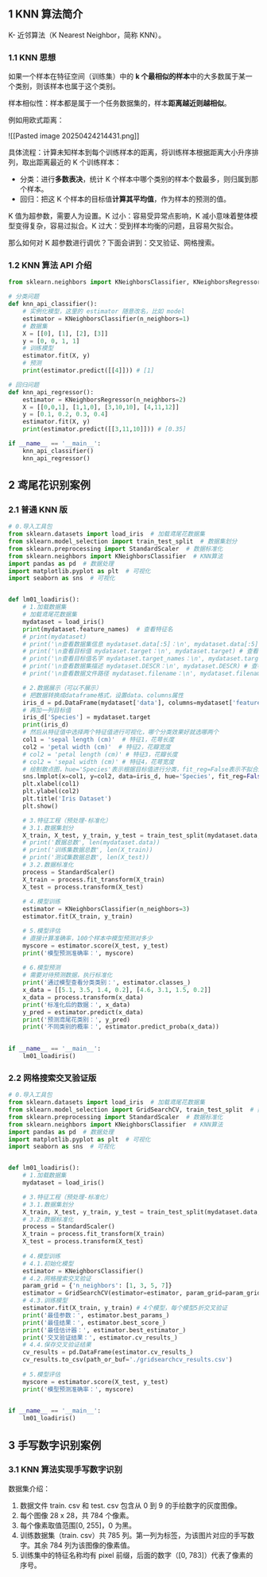 ## 1 KNN 算法简介

K- 近邻算法（K Nearest Neighbor，简称 KNN）。

### 1.1 KNN 思想

如果一个样本在特征空间（训练集）中的 **k 个最相似的样本**中的大多数属于某一个类别，则该样本也属于这个类别。

样本相似性：样本都是属于一个任务数据集的，样本**距离越近则越相似**。

例如用欧式距离：

![[Pasted image 20250424214431.png]]

具体流程：计算未知样本到每个训练样本的距离，将训练样本根据距离大小升序排列，取出距离最近的 K 个训练样本：

- 分类：进行**多数表决**，统计 K 个样本中哪个类别的样本个数最多，则归属到那个样本。
- 回归：把这 K 个样本的目标值**计算其平均值**，作为样本的预测的值。

K 值为超参数，需要人为设置。K 过小：容易受异常点影响，K 减小意味着整体模型变得复杂，容易过拟合。K 过大：受到样本均衡的问题，且容易欠拟合。

那么如何对 K 超参数进行调优？下面会讲到：交叉验证、网格搜索。

### 1.2 KNN 算法 API 介绍

```python
from sklearn.neighbors import KNeighborsClassifier, KNeighborsRegressor

# 分类问题
def knn_api_classifier():
    # 实例化模型，这里的 estimator 随意改名，比如 model
    estimator = KNeighborsClassifier(n_neighbors=1)
    # 数据集
    X = [[0], [1], [2], [3]]
    y = [0, 0, 1, 1]
    # 训练模型
    estimator.fit(X, y)
    # 预测
    print(estimator.predict([[4]])) # [1]

# 回归问题
def knn_api_regressor():
    estimator = KNeighborsRegressor(n_neighbors=2)
    X = [[0,0,1], [1,1,0], [3,10,10], [4,11,12]]
    y = [0.1, 0.2, 0.3, 0.4]
    estimator.fit(X, y)
    print(estimator.predict([[3,11,10]])) # [0.35]

if __name__ == '__main__':
    knn_api_classifier()
    knn_api_regressor()
```

## 2 鸢尾花识别案例

### 2.1 普通 KNN 版

```python
# 0.导入工具包
from sklearn.datasets import load_iris  # 加载鸢尾花数据集
from sklearn.model_selection import train_test_split  # 数据集划分
from sklearn.preprocessing import StandardScaler  # 数据标准化
from sklearn.neighbors import KNeighborsClassifier  # KNN算法
import pandas as pd  # 数据处理
import matplotlib.pyplot as plt  # 可视化
import seaborn as sns  # 可视化


def lm01_loadiris():
    # 1.加载数据集
    # 加载鸢尾花数据集
    mydataset = load_iris()
    print(mydataset.feature_names)  # 查看特征名
    # print(mydataset)
    # print('\n查看数据集信息 mydataset.data[:5]：\n', mydataset.data[:5]) # 查看数据集信息，查看前5行
    # print('\n查看目标值 mydataset.target：\n', mydataset.target) # 查看目标值
    # print('\n查看目标值名字 mydataset.target_names：\n', mydataset.target_names) # 查看目标值名字
    # print('\n查看数据集描述 mydataset.DESCR：\n', mydataset.DESCR) # 查看数据集描述
    # print('\n查看数据文件路径 mydataset.filename：\n', mydataset.filename) # 数据文件路径

    # 2.数据展示（可以不展示）
    # 把数据转换成dataframe格式，设置data、columns属性
    iris_d = pd.DataFrame(mydataset['data'], columns=mydataset['feature_names'])
    # 再加一列目标值
    iris_d['Species'] = mydataset.target
    print(iris_d)
    # 然后从特征值中选择两个特征值进行可视化，哪个分类效果好就选哪两个
    col1 = 'sepal length (cm)'  # 特征1，花萼长度
    col2 = 'petal width (cm)'  # 特征2，花瓣宽度
    # col2 = 'petal length (cm)' # 特征3，花瓣长度
    # col2 = 'sepal width (cm)' # 特征4，花萼宽度
    # 绘制散点图，hue='Species'表示根据目标值进行分类，fit_reg=False表示不拟合回归曲线
    sns.lmplot(x=col1, y=col2, data=iris_d, hue='Species', fit_reg=False)
    plt.xlabel(col1)
    plt.ylabel(col2)
    plt.title('Iris Dataset')
    plt.show()

    # 3.特征工程（预处理-标准化）
    # 3.1.数据集划分
    X_train, X_test, y_train, y_test = train_test_split(mydataset.data, mydataset.target, test_size=0.3, random_state=22)
    # print('数据总数', len(mydataset.data))
    # print('训练集数据总数', len(X_train))
    # print('测试集数据总数', len(X_test))
    # 3.2.数据标准化
    process = StandardScaler()
    X_train = process.fit_transform(X_train)
    X_test = process.transform(X_test)
    
    # 4.模型训练
    estimator = KNeighborsClassifier(n_neighbors=3)
    estimator.fit(X_train, y_train)

    # 5.模型评估
    # 直接计算准确率，100个样本中模型预测对多少
    myscore = estimator.score(X_test, y_test)
    print('模型预测准确率：', myscore)
    
    # 6.模型预测
    # 需要对待预测数据，执行标准化
    print('通过模型查看分类类别：', estimator.classes_)
    x_data = [[5.1, 3.5, 1.4, 0.2], [4.6, 3.1, 1.5, 0.2]]
    x_data = process.transform(x_data)
    print('标准化后的数据：', x_data)
    y_pred = estimator.predict(x_data)
    print('预测鸢尾花类别：', y_pred)
    print('不同类别的概率：', estimator.predict_proba(x_data))
    

if __name__ == '__main__':
    lm01_loadiris()
```

### 2.2 网格搜索交叉验证版

```python
# 0.导入工具包
from sklearn.datasets import load_iris  # 加载鸢尾花数据集
from sklearn.model_selection import GridSearchCV, train_test_split  # 数据集划分
from sklearn.preprocessing import StandardScaler  # 数据标准化
from sklearn.neighbors import KNeighborsClassifier  # KNN算法
import pandas as pd  # 数据处理
import matplotlib.pyplot as plt  # 可视化
import seaborn as sns  # 可视化


def lm01_loadiris():
    # 1.加载数据集
    mydataset = load_iris()

    # 3.特征工程（预处理-标准化）
    # 3.1.数据集划分
    X_train, X_test, y_train, y_test = train_test_split(mydataset.data, mydataset.target, test_size=0.2, random_state=22)
    # 3.2.数据标准化
    process = StandardScaler()
    X_train = process.fit_transform(X_train)
    X_test = process.transform(X_test)
    
    # 4.模型训练
    # 4.1.初始化模型
    estimator = KNeighborsClassifier()   
    # 4.2.网格搜索交叉验证
    param_grid = {'n_neighbors': [1, 3, 5, 7]}
    estimator = GridSearchCV(estimator=estimator, param_grid=param_grid, cv=5) # 给estimator附魔，网格搜索交叉验证
    # 4.3.训练模型
    estimator.fit(X_train, y_train) # 4个模型，每个模型5折交叉验证
    print('最佳参数：', estimator.best_params_)
    print('最佳结果：', estimator.best_score_)
    print('最佳估计器：', estimator.best_estimator_)
    print('交叉验证结果：', estimator.cv_results_)
    # 4.4.保存交叉验证结果
    cv_results = pd.DataFrame(estimator.cv_results_)
    cv_results.to_csv(path_or_buf='./gridsearchcv_results.csv')
    
    # 5.模型评估
    myscore = estimator.score(X_test, y_test)
    print('模型预测准确率：', myscore)
    

if __name__ == '__main__':
    lm01_loadiris()
```

## 3 手写数字识别案例

### 3.1 KNN 算法实现手写数字识别

数据集介绍：

1. 数据文件 train. csv 和 test. csv 包含从 0 到 9 的手绘数字的灰度图像。
2. 每个图像 28 x 28，共 784 个像素。
3. 每个像素取值范围\[0, 255\]，0 为黑。
4. 训练数据集（train. csv）共 785 列。第一列为标签，为该图片对应的手写数字。其余 784 列为该图像的像素值。
5. 训练集中的特征名称均有 pixel 前缀，后面的数字（\[0, 783\]）代表了像素的序号。

